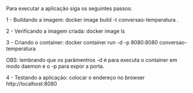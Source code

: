 Para executar a aplicação siga os seguintes passos:

1 - Buildando a imagem: docker image build -t conversao-temperatura .

2 - Verificando a imagem criada: docker image ls

3 - Criando o container: docker container run -d -p 8080:8080 conversao-temperatura

OBS: lembrando que os parâmentros -d é para executa o container em modo daemon e o -p para expor a porta.

4 - Testando a aplicação: colocar o endereço no browser http://localhost:8080
